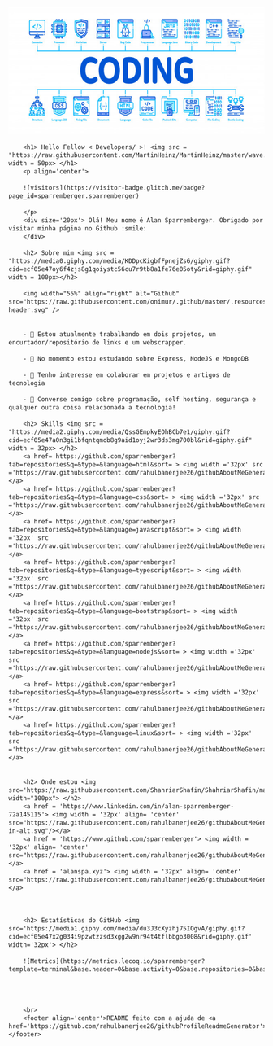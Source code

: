<div align="center">
        <img width="100%" height = "250px" src="https://raw.githubusercontent.com/sparremberger/mysite/main/images/coding-system-banner_87720-2994.jpg" alt="cover" />
        </div>
        
        <h1> Hello Fellow < Developers/ >! <img src = "https://raw.githubusercontent.com/MartinHeinz/MartinHeinz/master/wave.gif" width = 50px> </h1>
        <p align='center'>
        
        ![visitors](https://visitor-badge.glitch.me/badge?page_id=sparremberger.sparremberger)
        
        </p>
        <div size='20px'> Olá! Meu nome é Alan Sparremberger. Obrigado por visitar minha página no Github :smile: 
        </div>
        
        <h2> Sobre mim <img src = "https://media0.giphy.com/media/KDDpcKigbfFpnejZs6/giphy.gif?cid=ecf05e47oy6f4zjs8g1qoiystc56cu7r9tb8a1fe76e05oty&rid=giphy.gif" width = 100px></h2>
        
        <img width="55%" align="right" alt="Github" src="https://raw.githubusercontent.com/onimur/.github/master/.resources/git-header.svg" />
        
        
        - 🔭 Estou atualmente trabalhando em dois projetos, um encurtador/repositório de links e um webscrapper.
        
        - 🌱 No momento estou estudando sobre Express, NodeJS e MongoDB 
        
        - 👯 Tenho interesse em colaborar em projetos e artigos de tecnologia 
        
        - 💬 Converse comigo sobre programação, self hosting, segurança e qualquer outra coisa relacionada a tecnologia! 
        
        <h2> Skills <img src = "https://media2.giphy.com/media/QssGEmpkyEOhBCb7e1/giphy.gif?cid=ecf05e47a0n3gi1bfqntqmob8g9aid1oyj2wr3ds3mg700bl&rid=giphy.gif" width = 32px> </h2>
        <a href= https://github.com/sparremberger?tab=repositories&q=&type=&language=html&sort= > <img width ='32px' src ='https://raw.githubusercontent.com/rahulbanerjee26/githubAboutMeGenerator/main/icons/html.svg'> </a>
        <a href= https://github.com/sparremberger?tab=repositories&q=&type=&language=css&sort= > <img width ='32px' src ='https://raw.githubusercontent.com/rahulbanerjee26/githubAboutMeGenerator/main/icons/css.svg'> </a>
        <a href= https://github.com/sparremberger?tab=repositories&q=&type=&language=javascript&sort= > <img width ='32px' src ='https://raw.githubusercontent.com/rahulbanerjee26/githubAboutMeGenerator/main/icons/javascript.svg'> </a>
        <a href= https://github.com/sparremberger?tab=repositories&q=&type=&language=typescript&sort= > <img width ='32px' src ='https://raw.githubusercontent.com/rahulbanerjee26/githubAboutMeGenerator/main/icons/typescript.svg'> </a>
        <a href= https://github.com/sparremberger?tab=repositories&q=&type=&language=bootstrap&sort= > <img width ='32px' src ='https://raw.githubusercontent.com/rahulbanerjee26/githubAboutMeGenerator/main/icons/bootstrap.svg'> </a>
        <a href= https://github.com/sparremberger?tab=repositories&q=&type=&language=nodejs&sort= > <img width ='32px' src ='https://raw.githubusercontent.com/rahulbanerjee26/githubAboutMeGenerator/main/icons/nodejs.svg'> </a>
        <a href= https://github.com/sparremberger?tab=repositories&q=&type=&language=express&sort= > <img width ='32px' src ='https://raw.githubusercontent.com/rahulbanerjee26/githubAboutMeGenerator/main/icons/express.svg'> </a>
        <a href= https://github.com/sparremberger?tab=repositories&q=&type=&language=linux&sort= > <img width ='32px' src ='https://raw.githubusercontent.com/rahulbanerjee26/githubAboutMeGenerator/main/icons/linux.svg'> </a>
        
        
        <h2> Onde estou <img src='https://raw.githubusercontent.com/ShahriarShafin/ShahriarShafin/main/Assets/handshake.gif' width="100px"> </h2>
        <a href = 'https://www.linkedin.com/in/alan-sparremberger-72a145115'> <img width = '32px' align= 'center' src="https://raw.githubusercontent.com/rahulbanerjee26/githubAboutMeGenerator/main/icons/linked-in-alt.svg"/></a> 
        <a href = 'https://www.github.com/sparremberger'> <img width = '32px' align= 'center' src="https://raw.githubusercontent.com/rahulbanerjee26/githubAboutMeGenerator/main/icons/github.svg"/></a> 
        <a href = 'alanspa.xyz'> <img width = '32px' align= 'center' src="https://raw.githubusercontent.com/rahulbanerjee26/githubAboutMeGenerator/main/icons/portfolio.png"/></a> 
        
        
        
        <h2> Estatísticas do GitHub <img src='https://media1.giphy.com/media/du3J3cXyzhj75IOgvA/giphy.gif?cid=ecf05e47x2g034i9pzwtzzsd3xgg2w9nr94t4tflbbgo3008&rid=giphy.gif' width='32px'> </h2>
        
        ![Metrics](https://metrics.lecoq.io/sparremberger?template=terminal&base.header=0&base.activity=0&base.repositories=0&base.metadata=0&languages=1&languages.limit=8&languages.colors=github&languages.threshold=0%25&config.timezone=America%2FToronto)
        

        
        
        <br>
        <footer align='center'>README feito com a ajuda de <a href='https://github.com/rahulbanerjee26/githubProfileReadmeGenerator'>githubProfileReadmeGenerator</a> </footer>
